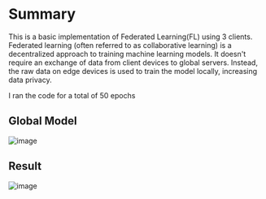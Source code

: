 # Summary

This is a basic implementation of Federated Learning(FL) using 3 clients. Federated learning (often referred to as collaborative learning) is a decentralized approach to training machine learning models. It doesn't require an exchange of data from client devices to global servers. Instead, the raw data on edge devices is used to train the model locally, increasing data privacy.

I ran the code for a total of 50 epochs 

## Global Model

![image](https://github.com/user-attachments/assets/13900c19-a9aa-4e18-aabc-b0ba1b85fa29)


## Result

![image](https://github.com/user-attachments/assets/02b1d0f6-8463-4be7-966a-9e0d896511ef)

